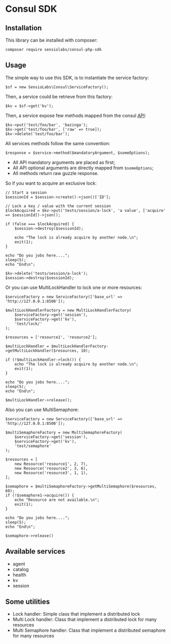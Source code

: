 Consul SDK
==========

Installation
------------

This library can be installed with composer:

    composer require sensiolabs/consul-php-sdk

Usage
-----

The simple way to use this SDK, is to instantiate the service factory:

    $sf = new SensioLabs\Consul\ServiceFactory();

Then, a service could be retrieve from this factory:

    $kv = $sf->get('kv');

Then, a service expose few methods mapped from the consul [API](https://consul.io/docs/agent/http.html):

    $kv->put('test/foo/bar', 'bazinga');
    $kv->get('test/foo/bar', ['raw' => true]);
    $kv->delete('test/foo/bar');

All services methods follow the same convention:

    $response = $service->method($mandatoryArgument, $someOptions);

* All API mandatory arguments are placed as first;
* All API optional arguments are directly mapped from `$someOptions`;
* All methods return raw guzzle response.

So if you want to acquire an exclusive lock:

    // Start a session
    $sessionId = $session->create()->json()['ID'];

    // Lock a key / value with the current session
    $lockAcquired = $kv->put('tests/session/a-lock', 'a value', ['acquire' => $sessionId])->json();

    if (false === $lockAcquired) {
        $session->destroy($sessionId);

        echo "The lock is already acquire by another node.\n";
        exit(1);
    }

    echo "Do you jobs here....";
    sleep(5);
    echo "End\n";

    $kv->delete('tests/session/a-lock');
    $session->destroy($sessionId);
    
Or you can use MultiLockHandler to lock one or more resources:

    $serviceFactory = new ServiceFactory(['base_url' => 'http://127.0.0.1:8500']);
    
    $multiLockHandlerFactory = new MultiLockHandlerFactory(
        $serviceFactory->get('session'),
        $serviceFactory->get('kv'),
        'test/lock/'
    );
    
    $resources = ['resource1', 'resource2'];
    
    $multiLockHandler = $multiLockHandlerFactory->getMultiLockHandler($resources, 10);
    
    if (!$multiLockHandler->lock()) {
        echo "The lock is already acquire by another node.\n";
        exit(1);
    }
    
    echo "Do you jobs here....";
    sleep(5);
    echo "End\n";
    
    $multiLockHandler->release();
    
    
Also you can use MultiSemaphore:

    $serviceFactory = new ServiceFactory(['base_url' => 'http://127.0.0.1:8500']);

    $multiSemaphoreFactory = new MultiSemaphoreFactory(
        $serviceFactory->get('session'),
        $serviceFactory->get('kv'),
        'test/semaphore'
    );
    
    $resources = [
        new Resource('resource1', 2, 7),
        new Resource('resource2', 3, 6),
        new Resource('resource3', 1, 1),
    ];

    $semaphore = $multiSemaphoreFactory->getMultiSemaphore($resources, 60);
    if (!$semaphore1->acquire()) {
        echo "Resource are not available.\n";
        exit(1);
    }
    
    echo "Do you jobs here....";
    sleep(5);
    echo "End\n";
    
    $semaphore->release()

Available services
------------------

* agent
* catalog
* health
* kv
* session

Some utilities
--------------

* Lock handler: Simple class that implement a distributed lock
* Multi Lock handler: Class that implement a distributed lock for many resources
* Multi Semaphore handler: Class that implement a distributed semaphore for many resources
